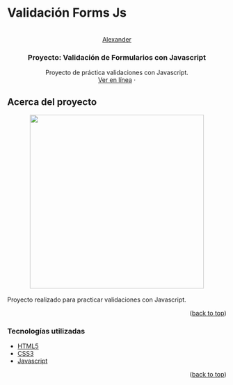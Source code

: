 # Validación Forms Js
<br />
<div align="center" id="top">
  <a href="https://alexander-portfolio.netlify.app/">
    Alexander
  </a>

  <h3 align="center">Proyecto: Validación de Formularios con Javascript</h3>

  <p align="center">
    Proyecto de práctica validaciones con Javascript.
    <br />
    <a href="https://validacionformsjs.netlify.app/" target="_blank">Ver en línea</a>
    ·
  </p>
</div>

<!-- ABOUT THE PROJECT -->
## Acerca del proyecto

<div align="center">
    <img src="https://i.postimg.cc/ZYx0jfg8/image.png" width="400px"</img> 
</div>

<br/>
Proyecto realizado para practicar validaciones con Javascript.

<p align="right">(<a href="#top">back to top</a>)</p>

### Tecnologías utilizadas

* [HTML5](https://developer.mozilla.org/es/docs/Glossary/HTML5)
* [CSS3](https://developer.mozilla.org/es/docs/Web/CSS)
* [Javascript](https://developer.mozilla.org/es/docs/Web/JavaScript)


<p align="right">(<a href="#top">back to top</a>)</p>
